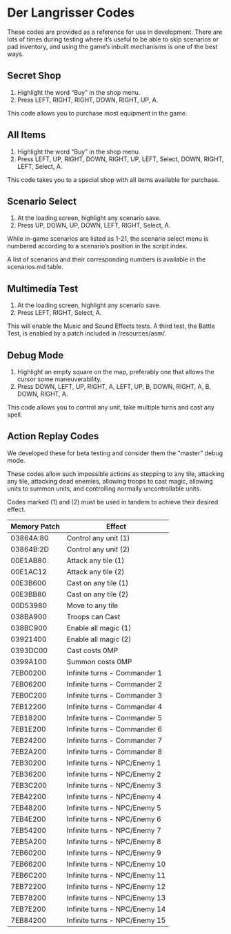 # Der Langrisser Codes

These codes are provided as a reference for use in development. There are lots
of times during testing where it’s useful to be able to skip scenarios or pad
inventory, and using the game’s inbuilt mechanisms is one of the best ways.


## Secret Shop

1. Highlight the word “Buy” in the shop menu.
2. Press LEFT, RIGHT, RIGHT, DOWN, RIGHT, UP, A.

This code allows you to purchase most equipment in the game.


## All Items

1. Highlight the word “Buy” in the shop menu.
2. Press LEFT, UP, RIGHT, DOWN, RIGHT, UP, LEFT, Select, DOWN, RIGHT, LEFT,
   Select, A.

This code takes you to a special shop with all items available for purchase.


## Scenario Select

1. At the loading screen, highlight any scenario save.
2. Press UP, DOWN, UP, DOWN, LEFT, RIGHT, Select, A.

While in-game scenarios are listed as 1-21, the scenario select menu is
numbered according to a scenario’s position in the script index.

A list of scenarios and their corresponding numbers is available in the
scenarios.md table.


## Multimedia Test

1. At the loading screen, highlight any scenario save.
2. Press LEFT, RIGHT, Select, A.

This will enable the Music and Sound Effects tests. A third test, the
Battle Test, is enabled by a patch included in /resources/asm/.


## Debug Mode

1. Highlight an empty square on the map, preferably one that allows the cursor
   some maneuverability.
2. Press DOWN, LEFT, UP, RIGHT, A, LEFT, UP, B, DOWN, RIGHT, A, B, DOWN,
   RIGHT, A.

This code allows you to control any unit, take multiple turns and cast any spell.


## Action Replay Codes

We developed these for beta testing and consider them the "master" debug mode.

These codes allow such impossible actions as stepping to any tile, attacking
any tile, attacking dead enemies, allowing troops to cast magic, allowing units
to summon units, and controlling normally uncontrollable units.

Codes marked (1) and (2) must be used in tandem to achieve their desired effect.

| Memory Patch | Effect                        |
| ------------ | ----------------------------- |
| 03864A:80    | Control any unit (1)          |
| 03864B:2D    | Control any unit (2)          |
| 00E1AB80     | Attack any tile (1)           |
| 00E1AC12     | Attack any tile (2)           |
| 00E3B600     | Cast on any tile (1)          |
| 00E3BB80     | Cast on any tile (2)          |
| 00D53980     | Move to any tile              |
| 038BA900     | Troops can Cast               |
| 038BC900     | Enable all magic (1)          |
| 03921400     | Enable all magic (2)          |
| 0393DC00     | Cast costs 0MP                |
| 0399A100     | Summon costs 0MP              |
| 7EB00200     | Infinite turns - Commander 1  |
| 7EB06200     | Infinite turns - Commander 2  |
| 7EB0C200     | Infinite turns - Commander 3  |
| 7EB12200     | Infinite turns - Commander 4  |
| 7EB18200     | Infinite turns - Commander 5  |
| 7EB1E200     | Infinite turns - Commander 6  |
| 7EB24200     | Infinite turns - Commander 7  |
| 7EB2A200     | Infinite turns - Commander 8  |
| 7EB30200     | Infinite turns - NPC/Enemy 1  |
| 7EB36200     | Infinite turns - NPC/Enemy 2  |
| 7EB3C200     | Infinite turns - NPC/Enemy 3  |
| 7EB42200     | Infinite turns - NPC/Enemy 4  |
| 7EB48200     | Infinite turns - NPC/Enemy 5  |
| 7EB4E200     | Infinite turns - NPC/Enemy 6  |
| 7EB54200     | Infinite turns - NPC/Enemy 7  |
| 7EB5A200     | Infinite turns - NPC/Enemy 8  |
| 7EB60200     | Infinite turns - NPC/Enemy 9  |
| 7EB66200     | Infinite turns - NPC/Enemy 10 |
| 7EB6C200     | Infinite turns - NPC/Enemy 11 |
| 7EB72200     | Infinite turns - NPC/Enemy 12 |
| 7EB78200     | Infinite turns - NPC/Enemy 13 |
| 7EB7E200     | Infinite turns - NPC/Enemy 14 |
| 7EB84200     | Infinite turns - NPC/Enemy 15 |
